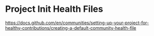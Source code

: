# Project Init Health Files

https://docs.github.com/en/communities/setting-up-your-project-for-healthy-contributions/creating-a-default-community-health-file
